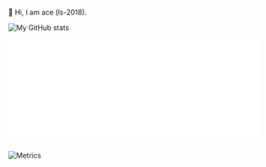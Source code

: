 🌱  Hi, I am ace (ls-2018).

![My GitHub stats](https://github-readme-stats.vercel.app/api?username=ls-2018)

![Metrics](/github-metrics.svg)

![Metrics](https://metrics.lecoq.io/ls-2018?template=classic&base.activity=0&isocalendar=1&projects=1&topics=1&activity=1&languages=1&achievements=1&isocalendar.duration=half-year&languages.limit=8&languages.threshold=0%25&languages.colors=github&languages.sections=most-used&languages.indepth=false&languages.analysis.timeout=15&languages.categories=markup%2C%20programming&languages.recent.categories=markup%2C%20programming&languages.recent.load=300&languages.recent.days=14&topics.mode=starred&topics.sort=stars&topics.limit=15&projects.limit=4&projects.descriptions=false&activity.limit=5&activity.load=300&activity.days=14&activity.visibility=all&activity.timestamps=false&activity.filter=all&achievements.threshold=C&achievements.secrets=true&achievements.display=detailed&achievements.limit=0&config.timezone=Asia%2FShanghai)
